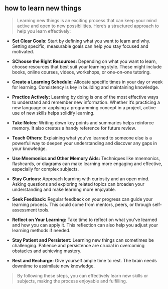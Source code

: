 ## how to learn new things

> Learning new things is an exciting process that can keep your mind active and open to new possibilities. Here’s a structured approach to help you learn effectively:

- **Set Clear Goals:** Start by defining what you want to learn and why. Setting specific, measurable goals can help you stay focused and motivated.

- **SChoose the Right Resources:** Depending on what you want to learn, choose resources that best suit your learning style. These might include books, online courses, videos, workshops, or one-on-one tutoring.

- **Create a Learning Schedule:** Allocate specific times in your day or week for learning. Consistency is key in building and maintaining knowledge.

- **Practice Actively:** Learning by doing is one of the most effective ways to understand and remember new information. Whether it’s practicing a new language or applying a programming concept in a project, active use of new skills helps solidify learning.

- **Take Notes:** Writing down key points and summaries helps reinforce memory. It also creates a handy reference for future review.

- **Teach Others:** Explaining what you’ve learned to someone else is a powerful way to deepen your understanding and discover any gaps in your knowledge.

- **Use Mnemonics and Other Memory Aids:** Techniques like mnemonics, flashcards, or diagrams can make learning more engaging and effective, especially for complex subjects.

- **Stay Curious:** Approach learning with curiosity and an open mind. Asking questions and exploring related topics can broaden your understanding and make learning more enjoyable.

- **Seek Feedback:** Regular feedback on your progress can guide your learning process. This could come from mentors, peers, or through self-assessment tools.

- **Reflect on Your Learning:** Take time to reflect on what you’ve learned and how you can apply it. This reflection can also help you adjust your learning methods if needed.

- **Stay Patient and Persistent:** Learning new things can sometimes be challenging. Patience and persistence are crucial in overcoming obstacles and achieving mastery.

- **Rest and Recharge:** Give yourself ample time to rest. The brain needs downtime to assimilate new knowledge.

> By following these steps, you can effectively learn new skills or subjects, making the process enjoyable and fulfilling.
